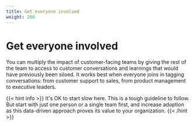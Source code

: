 ```yaml
---
title: Get everyone involved
weight: 260
---
```


# Get everyone involved

You can multiply the impact of customer-facing teams by giving the rest of the team to access to customer conversations and learnings that would have previously been siloed. It works best when everyone joins in tagging conversations: from customer support to sales, from product management to executive leaders.

{{< hint info >}}
It's OK to start slow here. This is a tough guideline to follow. But start with just one person or a single team first, and increase adoption as this data-driven approach proves its value to your organization.
{{< /hint >}}
